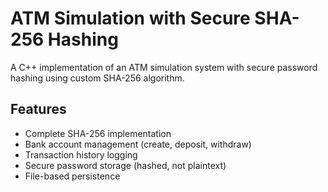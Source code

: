 # ATM Simulation with Secure SHA-256 Hashing

A C++ implementation of an ATM simulation system with secure password hashing using custom SHA-256 algorithm.

## Features

- Complete SHA-256 implementation
- Bank account management (create, deposit, withdraw)
- Transaction history logging
- Secure password storage (hashed, not plaintext)
- File-based persistence
